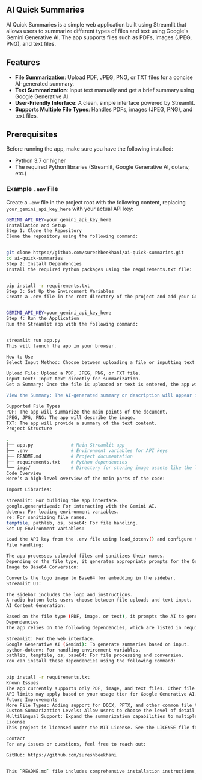 ## AI Quick Summaries

AI Quick Summaries is a simple web application built using Streamlit that allows users to summarize different types of files and text using Google's Gemini Generative AI. The app supports files such as PDFs, images (JPEG, PNG), and text files.

## Features

- **File Summarization**: Upload PDF, JPEG, PNG, or TXT files for a concise AI-generated summary.
- **Text Summarization**: Input text manually and get a brief summary using Google Generative AI.
- **User-Friendly Interface**: A clean, simple interface powered by Streamlit.
- **Supports Multiple File Types**: Handles PDFs, images (JPEG, PNG), and text files.

## Prerequisites

Before running the app, make sure you have the following installed:

- Python 3.7 or higher
- The required Python libraries (Streamlit, Google Generative AI, dotenv, etc.)

### Example `.env` File

Create a `.env` file in the project root with the following content, replacing `your_gemini_api_key_here` with your actual API key:

```bash
GEMINI_API_KEY=your_gemini_api_key_here
Installation and Setup
Step 1: Clone the Repository
Clone the repository using the following command:


git clone https://github.com/sureshbeekhani/ai-quick-summaries.git
cd ai-quick-summaries
Step 2: Install Dependencies
Install the required Python packages using the requirements.txt file:


pip install -r requirements.txt
Step 3: Set Up the Environment Variables
Create a .env file in the root directory of the project and add your Google Gemini API key as follows:


GEMINI_API_KEY=your_gemini_api_key_here
Step 4: Run the Application
Run the Streamlit app with the following command:


streamlit run app.py
This will launch the app in your browser.

How to Use
Select Input Method: Choose between uploading a file or inputting text via the sidebar.

Upload File: Upload a PDF, JPEG, PNG, or TXT file.
Input Text: Input text directly for summarization.
Get a Summary: Once the file is uploaded or text is entered, the app will generate a summary using Google's Gemini AI.

View the Summary: The AI-generated summary or description will appear in the app's main display area.

Supported File Types
PDF: The app will summarize the main points of the document.
JPEG, JPG, PNG: The app will describe the image.
TXT: The app will provide a summary of the text content.
Project Structure

.
├── app.py              # Main Streamlit app
├── .env                # Environment variables for API keys
├── README.md           # Project documentation
├── requirements.txt    # Python dependencies
└── imgs/               # Directory for storing image assets like the logo
Code Overview
Here’s a high-level overview of the main parts of the code:

Import Libraries:

streamlit: For building the app interface.
google.generativeai: For interacting with the Gemini AI.
dotenv: For loading environment variables.
re: For sanitizing file names.
tempfile, pathlib, os, base64: For file handling.
Set Up Environment Variables:

Load the API key from the .env file using load_dotenv() and configure the Gemini API with genai.configure().
File Handling:

The app processes uploaded files and sanitizes their names.
Depending on the file type, it generates appropriate prompts for the Gemini AI.
Image to Base64 Conversion:

Converts the logo image to Base64 for embedding in the sidebar.
Streamlit UI:

The sidebar includes the logo and instructions.
A radio button lets users choose between file uploads and text input.
AI Content Generation:

Based on the file type (PDF, image, or text), it prompts the AI to generate a summary or description.
Dependencies
The app relies on the following dependencies, which are listed in requirements.txt:

Streamlit: For the web interface.
Google Generative AI (Gemini): To generate summaries based on input.
python-dotenv: For handling environment variables.
pathlib, tempfile, os, base64: For file processing and conversion.
You can install these dependencies using the following command:


pip install -r requirements.txt
Known Issues
The app currently supports only PDF, image, and text files. Other file formats may not work as expected.
API limits may apply based on your usage tier for Google Generative AI.
Future Improvements
More File Types: Adding support for DOCX, PPTX, and other common file types.
Custom Summarization Levels: Allow users to choose the level of detail in the summary.
Multilingual Support: Expand the summarization capabilities to multiple languages.
License
This project is licensed under the MIT License. See the LICENSE file for details.

Contact
For any issues or questions, feel free to reach out:

GitHub: https://github.com/sureshbeekhani


This `README.md` file includes comprehensive installation instructions, usage details, and additiona

